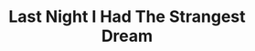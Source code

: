 ---
ee_id: '4226'
site: '1'
type: '5'
title: Last Night I Had The Strangest Dream
url: last-night-i-had-the-strangest-dream
year: '2009'
venue: Kunsthaus Graz, Graz, Austria
pitch: "​Auto-tune’d my way through this performance. More soon ...."
ps:
imgs: Last-Night-I-Had-Strangest-Dream-2009-041-Perf-View-1-database-NL.jpg,Last-Night-I-Had-Strangest-Dream-2009-041-Perf-View-2-database-NL.jpg
things: "[51] [2009-041-last-night-i-had-the-strangest-dream] 2009-041 Last Night
  I Had The Strangest Dream"
layout: shows
---